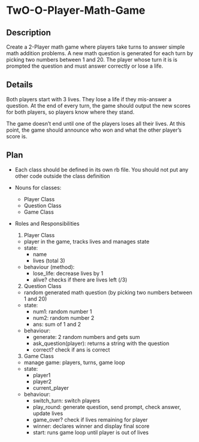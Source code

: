 # TwO-O-Player-Math-Game

## Description
Create a 2-Player math game where players take turns to answer simple math addition problems. A new math question is generated for each turn by picking two numbers between 1 and 20. The player whose turn it is is prompted the question and must answer correctly or lose a life.

## Details
Both players start with 3 lives. They lose a life if they mis-answer a question. At the end of every turn, the game should output the new scores for both players, so players know where they stand.

The game doesn’t end until one of the players loses all their lives. At this point, the game should announce who won and what the other player’s score is.


## Plan
-  Each class should be defined in its own rb file. You should not put any other code outside the class definition

- Nouns for classes:
  - Player Class
  - Question Class
  - Game Class

- Roles and Responsibilities
  1. Player Class
    - player in the game, tracks lives and manages state
    - state: 
      - name
      - lives (total 3)
    - behaviour (method):
      - lose_life: decrease lives by 1
      - alive? checks if there are lives left (/3)


  2. Question Class
    - random generated math question (by picking two numbers between 1 and 20)
    - state:
      - num1: random number 1
      - num2: random number 2
      - ans: sum of 1 and 2
    - behaviour:
      - generate: 2 random numbers and gets sum
      - ask_question(player): returns a string with the question
      - correct? check if ans is correct


  3. Game Class
    - manage game: players, turns, game loop
    - state:
      - player1
      - player2
      - current_player
    - behaviour:
      - switch_turn: switch players
      - play_round: generate question, send prompt, check answer, update lives
      - game_over? check if lives remaining for player
      - winner: declares winner and display final score
      - start: runs game loop until player is out of lives